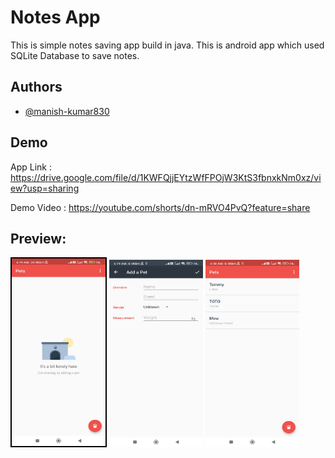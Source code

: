 # Notes App

This is simple notes saving app build in java. This is android app which used SQLite Database to save notes.

## Authors

- [@manish-kumar830](https://github.com/manish-kumar830)


## Demo

App Link : https://drive.google.com/file/d/1KWFQjjEYtzWfFPOjW3KtS3fbnxkNm0xz/view?usp=sharing

Demo Video : https://youtube.com/shorts/dn-mRVO4PvQ?feature=share

## Preview:
<img src="https://github.com/manish-kumar830/Pets/blob/main/ss/ss1.jpg?raw=true" alt="Splash Screen" style="border:2px solid black;" width="150" height="300" /> <img src="https://github.com/manish-kumar830/Pets/blob/main/ss/ss2.jpg?raw=true" alt="Splash Screen" width="150" height="300" /> <img src="https://github.com/manish-kumar830/Pets/blob/main/ss/ss3.jpg?raw=true" alt="Splash Screen" width="150" height="300" />

